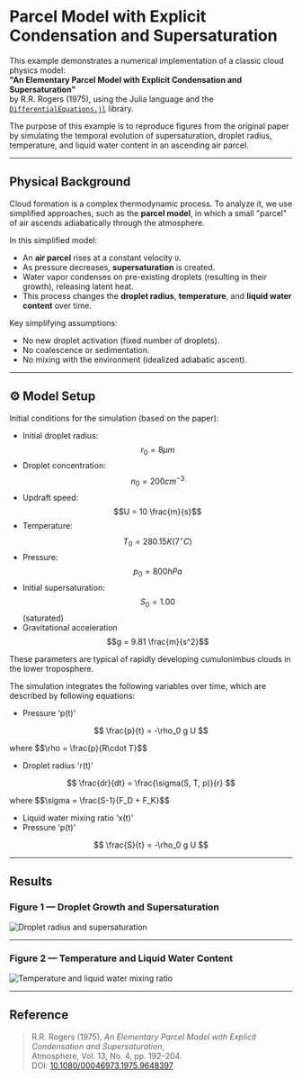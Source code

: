 # Parcel Model with Explicit Condensation and Supersaturation

This example demonstrates a numerical implementation of a classic cloud physics model:  
**"An Elementary Parcel Model with Explicit Condensation and Supersaturation"**  
by R.R. Rogers (1975), using the Julia language and the [`DifferentialEquations.jl`](https://diffeq.sciml.ai/stable/) library.

The purpose of this example is to reproduce figures from the original paper by simulating the temporal evolution of supersaturation, droplet radius, temperature, and liquid water content in an ascending air parcel.

---

## Physical Background

Cloud formation is a complex thermodynamic process. To analyze it, we use simplified approaches, such as the  **parcel model**, in which a small "parcel" of air ascends adiabatically through the atmosphere.

In this simplified model:

- An **air parcel** rises at a constant velocity `U`.
- As pressure decreases, **supersaturation** is created.
- Water vapor condenses on pre-existing droplets (resulting in their growth), releasing latent heat.
- This process changes the **droplet radius**, **temperature**, and **liquid water content** over time.

Key simplifying assumptions:
- No new droplet activation (fixed number of droplets).
- No coalescence or sedimentation.
- No mixing with the environment (idealized adiabatic ascent).


---

## ⚙️ Model Setup

Initial conditions for the simulation (based on the paper):

- Initial droplet radius: $$r_0 = 8 \mu m$$
- Droplet concentration: $$n_0 = 200 cm^{-3}$$
- Updraft speed: $$U = 10 \frac{m}{s}$$
- Temperature: $$T_0 = 280.15 K (7^\circ C)$$
- Pressure: $$p_0 = 800 hPa$$
- Initial supersaturation: $$S_0 = 1.00$$ (saturated)
- Gravitational acceleration $$g = 9.81 \frac{m}{s^2}$$

These parameters are typical of rapidly developing cumulonimbus clouds in the lower troposphere.

The simulation integrates the following variables over time, which are described by following equations:
- Pressure 'p(t)' 
<div align="center">

$$
\frac{p}{t}  = -\rho_0 g U 
$$

</div>
where $$\rho = \frac{p}{R\cdot T}$$

- Droplet radius 'r(t)'
<div align="center">

 $$
  \frac{dr}{dt} = \frac{\sigma(S, T, p)}{r}
  $$

</div>
where $$\sigma = \frac{S-1}{F_D + F_K}$$


- Liquid water mixing ratio 'x(t)'
- Pressure 'p(t)'
<div align="center">

$$
\frac{S}{t}  = -\rho_0 g U 
$$

</div>



---

## Results

### Figure 1 — Droplet Growth and Supersaturation

![Droplet radius and supersaturation](/docs/build/assets/rogers_fig1.svg)



---

### Figure 2 — Temperature and Liquid Water Content

![Temperature and liquid water mixing ratio](/docs/build/assets/rogers_fig1.svg)


---

## Reference

> R.R. Rogers (1975), *An Elementary Parcel Model with Explicit Condensation and Supersaturation*,  
> Atmosphere, Vol. 13, No. 4, pp. 192–204.  
> DOI: [10.1080/00046973.1975.9648397](https://doi.org/10.1080/00046973.1975.9648397)


